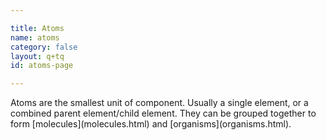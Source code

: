 ```yaml
---

title: Atoms
name: atoms
category: false
layout: q+tq
id: atoms-page

---
```


<p class="lead">Atoms are the smallest unit of component. Usually a single element, or a combined parent element/child element. They can be grouped together to form [molecules](molecules.html) and [organisms](organisms.html).</p>